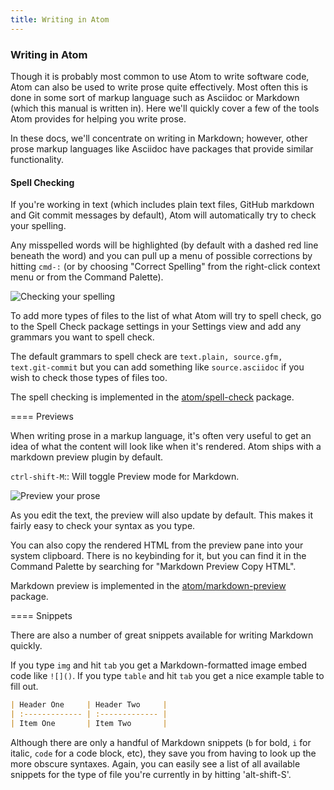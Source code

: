 ```yaml
---
title: Writing in Atom
---
```

### Writing in Atom

Though it is probably most common to use Atom to write software code, Atom can also be used to write prose quite effectively. Most often this is done in some sort of markup language such as Asciidoc or Markdown (which this manual is written in). Here we'll quickly cover a few of the tools Atom provides for helping you write prose.

In these docs, we'll concentrate on writing in Markdown; however, other prose markup languages like Asciidoc have packages that provide similar functionality.

#### Spell Checking

If you're working in text (which includes plain text files, GitHub markdown and Git commit messages by default), Atom will automatically try to check your spelling.

Any misspelled words will be highlighted (by default with a dashed red line beneath the word) and you can pull up a menu of possible corrections by hitting `cmd-:` (or by choosing "Correct Spelling" from the right-click context menu or from the Command Palette).

![Checking your spelling](../../images/spellcheck.png)

To add more types of files to the list of what Atom will try to spell check, go to the Spell Check package settings in your Settings view and add any grammars you want to spell check.

The default grammars to spell check are `text.plain, source.gfm, text.git-commit` but you can add something like `source.asciidoc` if you wish to check those types of files too.

The spell checking is implemented in the [atom/spell-check](https://github.com/atom/spell-check) package.

==== Previews

When writing prose in a markup language, it's often very useful to get an idea of what the content will look like when it's rendered. Atom ships with a markdown preview plugin by default.

`ctrl-shift-M`:: Will toggle Preview mode for Markdown.

![Preview your prose](../../images/preview.png)

As you edit the text, the preview will also update by default. This makes it fairly easy to check your syntax as you type.

You can also copy the rendered HTML from the preview pane into your system clipboard. There is no keybinding for it, but you can find it in the Command Palette by searching for "Markdown Preview Copy HTML".

Markdown preview is implemented in the [atom/markdown-preview](https://github.com/atom/markdown-preview) package.

==== Snippets

There are also a number of great snippets available for writing Markdown quickly.

If you type `img` and hit `tab` you get a Markdown-formatted image embed code like `![]()`. If you type `table` and hit `tab` you get a nice example table to fill out.

```markdown
| Header One     | Header Two     |
| :------------- | :------------- |
| Item One       | Item Two       |
```

Although there are only a handful of Markdown snippets (`b` for bold, `i` for italic, `code` for a code block, etc), they save you from having to look up the more obscure syntaxes. Again, you can easily see a list of all available snippets for the type of file you're currently in by hitting 'alt-shift-S'.

